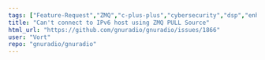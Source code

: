 ```yaml
---
tags: ["Feature-Request","ZMQ","c-plus-plus","cybersecurity","dsp","enhancement","gnu","gnuradio","hacktoberfest","python","radio","sdr","wireless"]
title: "Can't connect to IPv6 host using ZMQ PULL Source"
html_url: "https://github.com/gnuradio/gnuradio/issues/1866"
user: "Vort"
repo: "gnuradio/gnuradio"
---
```


